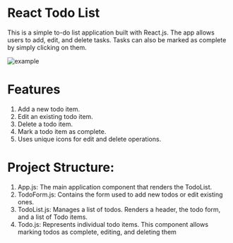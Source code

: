 
# React Todo List

This is a simple to-do list application built with React.js. The app allows users to add, edit, and delete tasks. Tasks can also be marked as complete by simply clicking on them.


![example](https://github.com/youssefa123/todo/assets/79177105/d21f490d-4957-4a1b-a3a3-dcbcf4c539ac)


# Features 

1. Add a new todo item.
2. Edit an existing todo item.
3. Delete a todo item.
4. Mark a todo item as complete.
5. Uses unique icons for edit and delete operations.

# Project Structure:
1. App.js: The main application component that renders the TodoList.
2. TodoForm.js: Contains the form used to add new todos or edit existing ones.
3. TodoList.js: Manages a list of todos. Renders a header, the todo form, and a list of Todo items.
4. Todo.js: Represents individual todo items. This component allows marking todos as complete, editing, and deleting them
